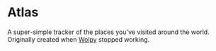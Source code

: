 # Atlas

A super-simple tracker of the places you've visited around the world. Originally created when [Wolpy](http://wolpy.com/) stopped working.
